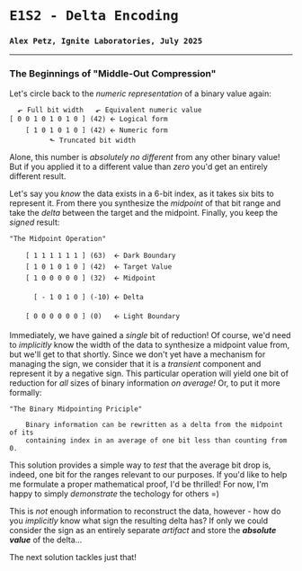 # `E1S2 - Delta Encoding`
### `Alex Petz, Ignite Laboratories, July 2025`

---

### The Beginnings of "Middle-Out Compression"
Let's circle back to the _numeric representation_ of a binary value again:

      ⬐ Full bit width   ⬐ Equivalent numeric value
    [ 0 0 1 0 1 0 1 0 ] (42) 🡨 Logical form
        [ 1 0 1 0 1 0 ] (42) 🡨 Numeric form
              ⬑ Truncated bit width

Alone, this number is _absolutely no different_ from any other binary value!  But if you applied it to
a different value than _zero_ you'd get an entirely different result.

Let's say you _know_ the data exists in a 6-bit index, as it takes six bits to represent it.  From there
you synthesize the _midpoint_ of that bit range and take the _delta_ between the target and the midpoint.
Finally, you keep the _signed_ result:

    "The Midpoint Operation"

        [ 1 1 1 1 1 1 ] (63)  🡨 Dark Boundary
        [ 1 0 1 0 1 0 ] (42)  🡨 Target Value
        [ 1 0 0 0 0 0 ] (32)  🡨 Midpoint
    
          [ - 1 0 1 0 ] (-10) 🡨 Delta
    
        [ 0 0 0 0 0 0 ] (0)   🡨 Light Boundary

Immediately, we have gained a _single_ bit of reduction!  Of course, we'd need to _implicitly_ know
the width of the data to synthesize a midpoint value from, but we'll get to that shortly.  Since we don't
yet have a mechanism for managing the sign, we consider that it is a *transient* component and represent
it by a negative sign.  This particular operation will yield one bit of reduction for _all_ sizes of binary 
information _on average!_  Or, to put it more formally:

    "The Binary Midpointing Priciple"

        Binary information can be rewritten as a delta from the midpoint of its 
        containing index in an average of one bit less than counting from 0.

This solution provides a simple way to _test_ that the average bit drop is, indeed, one bit for the ranges
relevant to our purposes.  If you'd like to help me formulate a proper mathematical proof, I'd be thrilled!
For now, I'm happy to simply _demonstrate_ the techology for others =)

This is _not_ enough information to reconstruct the data, however - how do you _implicitly_ know what sign 
the resulting delta has?  If only we could consider the sign as an entirely separate _artifact_ and store the
**_absolute value_** of the delta...

The next solution tackles just that!